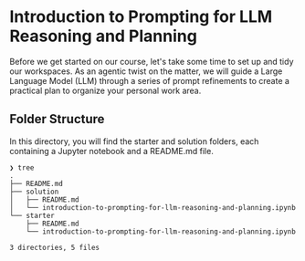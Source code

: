 # Introduction to Prompting for LLM Reasoning and Planning

Before we get started on our course, let's take some time to set up and tidy our workspaces. As an agentic twist on the matter, we will guide a Large Language Model (LLM) through a series of prompt refinements to create a practical plan to organize your personal work area.

## Folder Structure

In this directory, you will find the starter and solution folders, each containing a Jupyter notebook and a README.md file.

```
❯ tree
.
├── README.md
├── solution
│   ├── README.md
│   └── introduction-to-prompting-for-llm-reasoning-and-planning.ipynb
└── starter
    ├── README.md
    └── introduction-to-prompting-for-llm-reasoning-and-planning.ipynb

3 directories, 5 files
```

